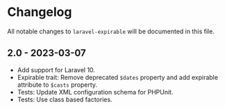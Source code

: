 # Changelog

All notable changes to `laravel-expirable` will be documented in this file.

## 2.0 - 2023-03-07

- Add support for Laravel 10.
- Expirable trait: Remove deprecated `$dates` property and add expirable attribute to `$casts` property.
- Tests: Update XML configuration schema for PHPUnit.
- Tests: Use class based factories.
